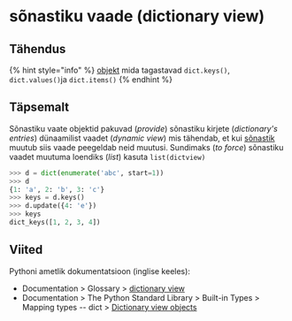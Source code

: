 # sõnastiku vaade \(dictionary view\)

## Tähendus

{% hint style="info" %}
[objekt](objekt-object.md) mida tagastavad `dict.keys()`, `dict.values()`ja `dict.items()`
{% endhint %}

## Täpsemalt

Sõnastiku vaate objektid pakuvad \(_provide_\) sõnastiku kirjete \(_dictionary's entries_\) dünaamilist vaadet \(_dynamic view_\) mis tähendab, et kui [sõnastik](sonastik-dictionary.md) muutub siis vaade peegeldab neid muutusi. Sundimaks \(_to force_\) sõnastiku vaadet muutuma loendiks \(_list_\) kasuta `list(dictview)` 

```python
>>> d = dict(enumerate('abc', start=1))
>>> d
{1: 'a', 2: 'b', 3: 'c'}
>>> keys = d.keys()
>>> d.update({4: 'e'})
>>> keys
dict_keys([1, 2, 3, 4])
```

## Viited

Pythoni ametlik dokumentatsioon \(inglise keeles\): 

* Documentation &gt; Glossary &gt; [dictionary view](https://docs.python.org/3/glossary.html#term-dictionary-view)
* Documentation &gt; The Python Standard Library &gt; Built-in Types &gt; Mapping types -- dict &gt; [Dictionary view objects](https://docs.python.org/3/library/stdtypes.html#dictionary-view-objects)



